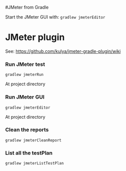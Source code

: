 #JMeter from Gradle

Start the JMeter GUI with: 
```gradlew jmeterEditor```


# JMeter plugin
See: https://github.com/kulya/jmeter-gradle-plugin/wiki

### Run JMeter test
    gradlew jmeterRun

At project directory

### Run JMeter GUI
    gradlew jmeterEditor

At project directory

### Clean the reports
    gradlew jmeterCleanReport

### List all the testPlan
    gradlew jmeterListTestPlan
